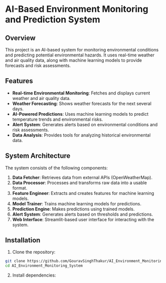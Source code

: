 # AI-Based Environment Monitoring and Prediction System

## Overview

This project is an AI-based system for monitoring environmental conditions and predicting potential environmental hazards. It uses real-time weather and air quality data, along with machine learning models to provide forecasts and risk assessments.

## Features

- **Real-time Environmental Monitoring**: Fetches and displays current weather and air quality data.
- **Weather Forecasting**: Shows weather forecasts for the next several days.
- **AI-Powered Predictions**: Uses machine learning models to predict temperature trends and environmental risks.
- **Alert System**: Generates alerts based on environmental conditions and risk assessments.
- **Data Analysis**: Provides tools for analyzing historical environmental data.

## System Architecture

The system consists of the following components:

1. **Data Fetcher**: Retrieves data from external APIs (OpenWeatherMap).
2. **Data Processor**: Processes and transforms raw data into a usable format.
3. **Feature Engineer**: Extracts and creates features for machine learning models.
4. **Model Trainer**: Trains machine learning models for predictions.
5. **Prediction Engine**: Makes predictions using trained models.
6. **Alert System**: Generates alerts based on thresholds and predictions.
7. **Web Interface**: Streamlit-based user interface for interacting with the system.

## Installation

1. Clone the repository:
```bash
git clone https://github.com/GouravSinghThakur/AI_Environment_Monitoring_System.git
cd AI_Environment_Monitoring_System
```
2. Install dependencies:
